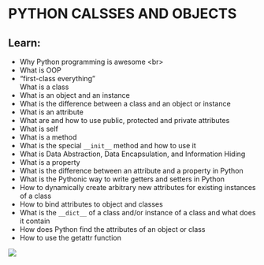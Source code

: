 # PYTHON CALSSES AND OBJECTS
## Learn:
* Why Python programming is awesome <br\>
* What is OOP <br>
* “first-class everything” <br>
    What is a class <br>
* What is an object and an instance <br>
* What is the difference between a class and an object or instance <br>
* What is an attribute <br>
* What are and how to use public, protected and private attributes <br>
* What is self <br>
* What is a method <br>
* What is the special `__init__` method and how to use it <br>
* What is Data Abstraction, Data Encapsulation, and Information Hiding <br>
* What is a property <br>
* What is the difference between an attribute and a property in Python <br>
* What is the Pythonic way to write getters and setters in Python <br>
* How to dynamically create arbitrary new attributes for existing instances of a class <br>
* How to bind attributes to object and classes <br>
* What is the `__dict__` of a class and/or instance of a class and what does it contain <br>
* How does Python find the attributes of an object or class <br>
* How to use the getattr function <br>
<img src="https://www.holbertonschool.com/holberton-logo.png"/>